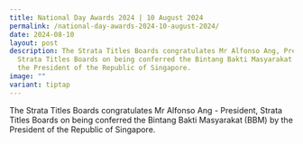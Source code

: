 ```yaml
---
title: National Day Awards 2024 | 10 August 2024
permalink: /national-day-awards-2024-10-august-2024/
date: 2024-08-10
layout: post
description: The Strata Titles Boards congratulates Mr Alfonso Ang, President,
  Strata Titles Boards on being conferred the Bintang Bakti Masyarakat (BBM) by
  the President of the Republic of Singapore.
image: ""
variant: tiptap
---
```

<p>The Strata Titles Boards congratulates Mr Alfonso Ang - President, Strata
Titles Boards on being conferred the Bintang Bakti Masyarakat<strong> </strong>(BBM)
by the President of the Republic of Singapore.</p>
<p>
<br>
</p>